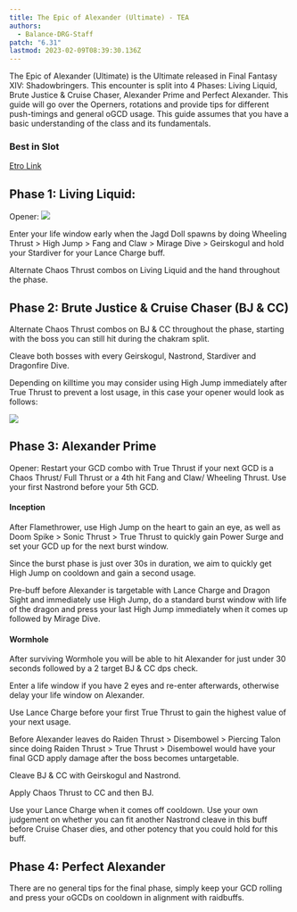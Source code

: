 ```yaml
---
title: The Epic of Alexander (Ultimate) - TEA
authors:
  - Balance-DRG-Staff
patch: "6.31"
lastmod: 2023-02-09T08:39:30.136Z
---
```

The Epic of Alexander (Ultimate) is the Ultimate released in Final Fantasy XIV: Shadowbringers. This encounter is split into 4 Phases: Living Liquid, Brute Justice & Cruise Chaser, Alexander Prime and Perfect Alexander. This guide will go over the Operners, rotations and provide tips for different push-timings and general oGCD usage. This guide assumes that you have a basic understanding of the class and its fundamentals. 

### Best in Slot

[Etro Link](https://etro.gg/gearset/9216be5c-217f-4841-9c39-e250652db390)


## Phase 1: Living Liquid:

Opener:
![](https://media.discordapp.net/attachments/950101769797636116/1072878368657248306/DRG_6.3_TEA_Opener.png?width=959&height=235)

Enter your life window early when the Jagd Doll spawns by doing Wheeling Thrust > High Jump > Fang and Claw > Mirage Dive > Geirskogul and hold your Stardiver for your Lance Charge buff. 

Alternate Chaos Thrust  combos on Living Liquid and the hand throughout the phase.

## Phase 2: Brute Justice & Cruise Chaser (BJ & CC)

Alternate Chaos Thrust combos on BJ & CC throughout the phase, starting with the boss you can still hit during the chakram split.

Cleave both bosses with every Geirskogul, Nastrond, Stardiver and Dragonfire Dive.

Depending on killtime you may consider using High Jump immediately after True Thrust to prevent a lost usage, in this case your opener would look as follows:

![](https://cdn.discordapp.com/attachments/950101769797636116/1072878431462772786/DRG_6.3_TEA_BJCC.png)

## Phase 3: Alexander Prime

Opener:
Restart your GCD combo with True Thrust if your next GCD is a Chaos Thrust/ Full Thrust or a 4th hit Fang and Claw/ Wheeling Thrust.
Use your first Nastrond before your 5th GCD.

#### Inception

After Flamethrower, use High Jump on the heart to gain an eye, as well as Doom Spike > Sonic Thrust > True Thrust to quickly gain Power Surge and set your GCD up for the next burst window.

Since the burst phase is just over 30s in duration, we aim to quickly get High Jump on cooldown and gain a second usage.

Pre-buff before Alexander is targetable with Lance Charge and Dragon Sight and immediately use High Jump, do a standard burst window with life of the dragon and press your last High Jump immediately when it comes up followed by Mirage Dive.

#### Wormhole
After surviving Wormhole you will be able to hit Alexander for just under 30 seconds followed by a 2 target BJ & CC dps check.

Enter a life window if you have 2 eyes and re-enter afterwards, otherwise delay your life window on Alexander.

Use Lance Charge before your first True Thrust to gain the highest value of your next usage.

Before Alexander leaves do Raiden Thrust > Disembowel > Piercing Talon since doing Raiden Thrust > True Thrust > Disembowel would have your final GCD apply damage after the boss becomes untargetable.

Cleave BJ & CC with Geirskogul and Nastrond.

Apply Chaos Thrust to CC and then BJ.

Use your Lance Charge when it comes off cooldown. Use your own judgement on whether you can fit another Nastrond cleave in this buff before Cruise Chaser dies, and other potency that you could hold for this buff.

## Phase 4: Perfect Alexander

There are no general tips for the final phase, simply keep your GCD rolling and press your oGCDs on cooldown in alignment with raidbuffs.
